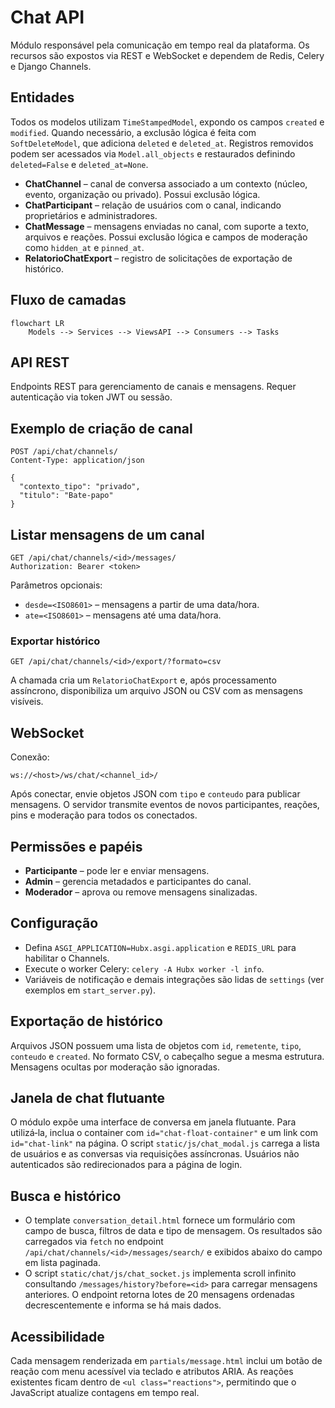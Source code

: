 # Chat API

Módulo responsável pela comunicação em tempo real da plataforma. Os
recursos são expostos via REST e WebSocket e dependem de Redis,
Celery e Django Channels.

## Entidades

Todos os modelos utilizam `TimeStampedModel`, expondo os campos
`created` e `modified`. Quando necessário, a exclusão lógica é feita
com `SoftDeleteModel`, que adiciona `deleted` e `deleted_at`. Registros
removidos podem ser acessados via `Model.all_objects` e restaurados
definindo `deleted=False` e `deleted_at=None`.

- **ChatChannel** – canal de conversa associado a um contexto (núcleo,
  evento, organização ou privado). Possui exclusão lógica.
- **ChatParticipant** – relação de usuários com o canal, indicando
  proprietários e administradores.
- **ChatMessage** – mensagens enviadas no canal, com suporte a texto,
  arquivos e reações. Possui exclusão lógica e campos de moderação
  como `hidden_at` e `pinned_at`.
- **RelatorioChatExport** – registro de solicitações de exportação de
  histórico.

## Fluxo de camadas

```mermaid
flowchart LR
    Models --> Services --> ViewsAPI --> Consumers --> Tasks
```

## API REST

Endpoints REST para gerenciamento de canais e mensagens. Requer
autenticação via token JWT ou sessão.

## Exemplo de criação de canal

```http
POST /api/chat/channels/
Content-Type: application/json

{
  "contexto_tipo": "privado",
  "titulo": "Bate-papo"
}
```

## Listar mensagens de um canal

```http
GET /api/chat/channels/<id>/messages/
Authorization: Bearer <token>
```

Parâmetros opcionais:

- `desde=<ISO8601>` – mensagens a partir de uma data/hora.
- `ate=<ISO8601>` – mensagens até uma data/hora.

### Exportar histórico

```http
GET /api/chat/channels/<id>/export/?formato=csv
```

A chamada cria um `RelatorioChatExport` e, após processamento assíncrono,
disponibiliza um arquivo JSON ou CSV com as mensagens visíveis.

## WebSocket

Conexão:

```
ws://<host>/ws/chat/<channel_id>/
```

Após conectar, envie objetos JSON com `tipo` e `conteudo` para publicar
mensagens. O servidor transmite eventos de novos participantes,
reações, pins e moderação para todos os conectados.

## Permissões e papéis

- **Participante** – pode ler e enviar mensagens.
- **Admin** – gerencia metadados e participantes do canal.
- **Moderador** – aprova ou remove mensagens sinalizadas.

## Configuração

- Defina `ASGI_APPLICATION=Hubx.asgi.application` e `REDIS_URL` para
  habilitar o Channels.
- Execute o worker Celery: `celery -A Hubx worker -l info`.
- Variáveis de notificação e demais integrações são lidas de
  `settings` (ver exemplos em `start_server.py`).

## Exportação de histórico

Arquivos JSON possuem uma lista de objetos com `id`, `remetente`,
`tipo`, `conteudo` e `created`. No formato CSV, o cabeçalho segue a
mesma estrutura. Mensagens ocultas por moderação são ignoradas.

## Janela de chat flutuante

O módulo expõe uma interface de conversa em janela flutuante.
Para utilizá‑la, inclua o container com `id="chat-float-container"`
e um link com `id="chat-link"` na página. O script `static/js/chat_modal.js`
carrega a lista de usuários e as conversas via requisições assíncronas.
Usuários não autenticados são redirecionados para a página de login.
## Busca e histórico

- O template `conversation_detail.html` fornece um formulário com campo de busca, filtros de data e tipo de mensagem. Os resultados são carregados via `fetch` no endpoint `/api/chat/channels/<id>/messages/search/` e exibidos abaixo do campo em lista paginada.
- O script `static/chat/js/chat_socket.js` implementa scroll infinito consultando `/messages/history?before=<id>` para carregar mensagens anteriores. O endpoint retorna lotes de 20 mensagens ordenadas decrescentemente e informa se há mais dados.

## Acessibilidade

Cada mensagem renderizada em `partials/message.html` inclui um botão de reação com menu acessível via teclado e atributos ARIA. As reações existentes ficam dentro de `<ul class="reactions">`, permitindo que o JavaScript atualize contagens em tempo real.
